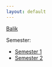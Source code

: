 ```yaml
---
layout: default
---
```


[Balik](/misc/school-materials)

Semester:
- [Semester 1](sem1)
- [Semester 2](sem2)
